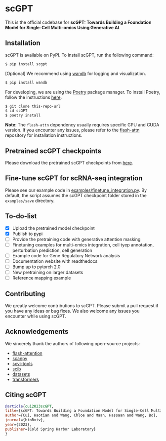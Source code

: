 # scGPT

This is the official codebase for **scGPT: Towards Building a Foundation Model for Single-Cell Multi-omics Using Generative AI**.

## Installation

scGPT is available on PyPI. To install scGPT, run the following command:

```bash
$ pip install scgpt
```

[Optional] We recommend using [wandb](https://wandb.ai/) for logging and visualization.

```bash
$ pip install wandb
```

For developing, we are using the [Poetry](https://python-poetry.org/) package manager. To install Poetry, follow the instructions [here](https://python-poetry.org/docs/#installation).

```bash
$ git clone this-repo-url
$ cd scGPT
$ poetry install
```

**Note**: The `flash-attn` dependency usually requires specific GPU and CUDA version. If you encounter any issues, please refer to the [flash-attn](https://github.com/HazyResearch/flash-attention/tree/main) repository for installation instructions.

## Pretrained scGPT checkpoints

Please download the pretrained scGPT checkpoints from [here](https://drive.google.com/drive/folders/1kkug5C7NjvXIwQGGaGoqXTk_Lb_pDrBU?usp=sharing).

## Fine-tune scGPT for scRNA-seq integration

Please see our example code in [examples/finetune_integration.py](examples/finetune_integration.py). By default, the script assumes the scGPT checkpoint folder stored in the `examples/save` directory.

## To-do-list

- [x] Upload the pretrained model checkpoint
- [x] Publish to pypi
- [ ] Provide the pretraining code with generative attention masking
- [ ] Finetuning examples for multi-omics integration, cell tyep annotation, perturbation prediction, cell generation
- [ ] Example code for Gene Regulatory Network analysis
- [ ] Documentation website with readthedocs
- [ ] Bump up to pytorch 2.0
- [ ] New pretraining on larger datasets
- [ ] Reference mapping example

## Contributing

We greatly welcome contributions to scGPT. Please submit a pull request if you have any ideas or bug fixes. We also welcome any issues you encounter while using scGPT.

## Acknowledgements

We sincerely thank the authors of following open-source projects:

- [flash-attention](https://github.com/HazyResearch/flash-attention)
- [scanpy](https://github.com/scverse/scanpy)
- [scvi-tools](https://github.com/scverse/scvi-tools)
- [scib](https://github.com/theislab/scib)
- [datasets](https://github.com/huggingface/datasets)
- [transformers](https://github.com/huggingface/transformers)

## Citing scGPT

```bibtex
@article{cui2023scGPT,
title={scGPT: Towards Building a Foundation Model for Single-Cell Multi-omics Using Generative AI},
author={Cui, Haotian and Wang, Chloe and Maan, Hassaan and Wang, Bo},
journal={bioRxiv},
year={2023},
publisher={Cold Spring Harbor Laboratory}
}
```
